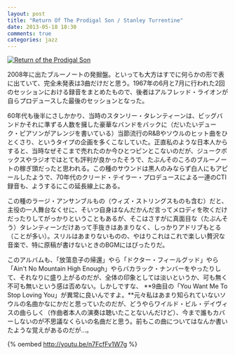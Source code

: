 ```yaml
---
layout: post
title: "Return Of The Prodigal Son / Stanley Turrentine"
date: 2013-05-18 18:30
comments: true
categories: jazz
---
```

<a href="http://www.amazon.co.jp/exec/obidos/ASIN/B0016CP39E/myhumangetsme-22/ref=nosim/" name="amazletlink" target="_blank"><img src="http://ecx.images-amazon.com/images/I/51W8mftwgpL._SL160_.jpg" alt="Return of the Prodigal Son" style="border: none;" /></a>

2008年に出たブルーノートの発掘盤。といっても大方はすでに何らかの形で表に出ていて、完全未発表は3曲だけだと思う。1967年の6月と7月に行われた2回のセッションにおける録音をまとめたもので、後者はアルフレッド・ライオンが自らプロデュースした最後のセッションとなった。

<!--more-->

60年代も後半にさしかかり、当時のスタンリー・タレンティーンは、ビッグバンドかそれに準ずる人数を擁した豪華なバンドをバックに（だいたいデューク・ピアソンがアレンジを書いている）当節流行のR&Bやソウルのヒット曲をひとくさり、というタイプの企画を多くこなしていた。正直私のような日本人からすると、当時なぜそこまで売れたのか今ひとつピンとこないのだが、ジュークボックスやラジオではとても評判が良かったそうで、たぶんそのころのブルーノートの稼ぎ頭だったと思われる。この種のサウンドは黒人のみならず白人にもアピールしたようで、70年代のクリード・テイラー・プロデュースによる一連のCTI録音も、ようするにこの延長線上にある。

この種のラージ・アンサンブルもの（ウィズ・ストリングスものも含む）だと、主役の一人舞台なくせに、そいつ自身はなんだかんだ言ってメロディを吹くだけだったりしてがっかりということもあるが、そこはさすがに真面目な（たぶんそう）タレンティーンだけあって手抜きはあまりなく、しっかりアドリブもとる（ことが多い）。スリルはあまりないものの、やはりこれはこれで楽しい贅沢な音楽で、特に原稿が書けないときのBGMにはぴったりだ。

このアルバムも、「放蕩息子の帰還」やら「ドクター・フィールグッド」やら「Ain't No Mountain High Enough」やらバカラック・ナンバーをやったりして、それなりに盛り上がるのだが、全体の印象としては淡いというか、可も無く不可も無いという感は否めない。しかしですな、 **9曲目の「You Want Me To Stop Loving You」が異常に良いんですよ。**元々私はあまり知られていないソウルの名曲かなにかだと思っていたのだが、どうやらワイルド・ビル・デイヴィスの曲らしく（作曲者本人の演奏は聴いたことないんだけど）、今まで誰もカバーしないのが不思議なくらいの名曲だと思う。前もこの曲についてはなんか書いたような覚えがあるのだが…。

{% oembed http://youtu.be/n7FcfFv1W7g %}
